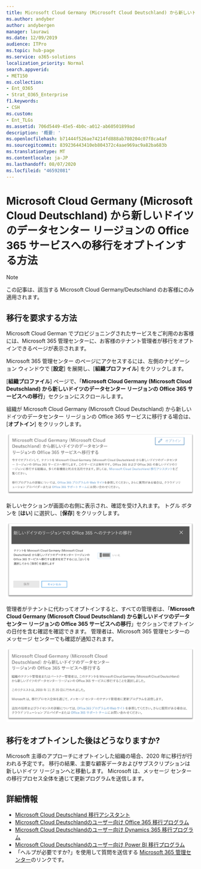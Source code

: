 ```yaml
---
title: Microsoft Cloud Germany (Microsoft Cloud Deutschland) から新しいドイツのデータセンター リージョンの Office 365 サービスへの移行をオプトインする方法
ms.author: andyber
author: andybergen
manager: laurawi
ms.date: 12/09/2019
audience: ITPro
ms.topic: hub-page
ms.service: o365-solutions
localization_priority: Normal
search.appverid:
- MET150
ms.collection:
- Ent_O365
- Strat_O365_Enterprise
f1.keywords:
- CSH
ms.custom:
- Ent_TLGs
ms.assetid: 706d5449-45e5-4b0c-a012-ab60501899ad
description: '概要: '
ms.openlocfilehash: b71444f526ae74214fd888ab780204c07f8ca4af
ms.sourcegitcommit: 839236443410eb804372c4aae969ac9a82ba683b
ms.translationtype: MT
ms.contentlocale: ja-JP
ms.lasthandoff: 08/07/2020
ms.locfileid: "46592081"
---
```

# <a name="how-to-opt-in-for-migration-from-microsoft-cloud-germany-microsoft-cloud-deutschland-to-office-365-services-in-the-new-german-datacenter-regions"></a>Microsoft Cloud Germany (Microsoft Cloud Deutschland) から新しいドイツのデータセンター リージョンの Office 365 サービスへの移行をオプトインする方法

>[!Note]
>この記事は、該当する Microsoft Cloud Germany/Deutschland のお客様にのみ適用されます。
>

## <a name="how-to-request-migration"></a>移行を要求する方法

Microsoft Cloud German でプロビジョニングされたサービスをご利用のお客様には、Microsoft 365 管理センターに、お客様のテナント管理者が移行をオプトインできるページが表示されます。

Microsoft 365 管理センター のページにアクセスするには、左側のナビゲーション ウィンドウで [**設定**] を展開し、[**組織プロファイル**] をクリックします。

[**組織プロファイル**] ページで、「**Microsoft Cloud Germany (Microsoft Cloud Deutschland) から新しいドイツのデータセンター リージョンの Office 365 サービスへの移行**」セクションにスクロールします。

組織が Microsoft Cloud Germany (Microsoft Cloud Deutschland) から新しいドイツのデータセンター リージョンの Office 365 サービスに移行する場合は、[**オプトイン**] をクリックします。
 
![オプトインの概要](./media/ms-cloud-germany-migration-opt-in/tenant-migration.png)

新しいセクションが画面の右側に表示され、確認を受け入れます。 トグル ボタンを [**はい**] に選択し、[**保存**] をクリックします。
 
![オプトインの承認](./media/ms-cloud-germany-migration-opt-in/tenant-migration-new-regions.png)

管理者がテナントに代わってオプトインすると、すべての管理者は、「**Microsoft Cloud Germany (Microsoft Cloud Deutschland) から新しいドイツのデータセンター リージョンの Office 365 サービスへの移行**」セクションでオプトインの日付を含む確認を確認できます。 管理者は、Microsoft 365 管理センターのメッセージ センターでも確認が通知されます。 
 
![オプトインの確認](./media/ms-cloud-germany-migration-opt-in/tenant-migration2.png)

## <a name="what-happens-after-opting-in-for-migration"></a>移行をオプトインした後はどうなりますか?

Microsoft 主導のアプローチにオプトインした組織の場合、2020 年に移行が行われる予定です。  移行の結果、主要な顧客データおよびサブスクリプションは新しいドイツ リージョンへと移動します。  Microsoft は、メッセージ センターの移行プロセス全体を通じて更新プログラムを送信します。

## <a name="more-information"></a>詳細情報

- [Microsoft Cloud Deutschland 移行アシスタント](https://aka.ms/germanymigrateassist)
- [Microsoft Cloud Deutschlandのユーザー向け Office 365 移行プログラム](https://aka.ms/office365germanymove)
- [Microsoft Cloud Deutschlandのユーザー向け Dynamics 365 移行プログラム](https://aka.ms/d365ceoptin)
- [Microsoft Cloud Deutschlandのユーザー向け Power BI 移行プログラム](https://aka.ms/pbioptin)
- 「ヘルプが必要ですか?」を使用して質問を送信する [Microsoft 365 管理センター](https://portal.office.de/)のリンクです。
